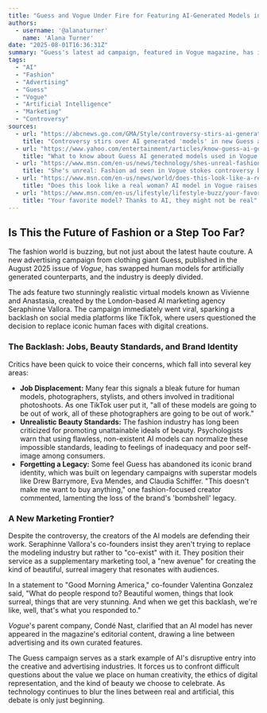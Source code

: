 ```yaml
---
title: "Guess and Vogue Under Fire for Featuring AI-Generated Models in New Ad Campaign"
authors:
  - username: '@alanaturner'
    name: 'Alana Turner'
date: "2025-08-01T16:36:31Z"
summary: "Guess's latest ad campaign, featured in Vogue magazine, has ignited a firestorm of controversy by using hyper-realistic, AI-generated models. The move sparks a heated debate about the future of modeling, job displacement, and the perpetuation of unrealistic beauty standards in the age of artificial intelligence."
tags:
  - "AI"
  - "Fashion"
  - "Advertising"
  - "Guess"
  - "Vogue"
  - "Artificial Intelligence"
  - "Marketing"
  - "Controversy"
sources:
  - url: "https://abcnews.go.com/GMA/Style/controversy-stirs-ai-generated-models-new-guess-ads/story?id=124271323"
    title: "Controversy stirs over AI generated 'models' in new Guess ads appearing in Vogue"
  - url: "https://www.yahoo.com/entertainment/articles/know-guess-ai-generated-models-144400114.html"
    title: "What to know about Guess AI generated models used in Vogue ads"
  - url: "https://www.msn.com/en-us/news/technology/shes-unreal-fashion-ad-seen-in-vogue-stokes-controversy-by-featuring-ai-generated-model-but-the-creators-say-we-dont-create-unattainable-looks/ar-AA1JwmYe"
    title: "She's unreal: Fashion ad seen in Vogue stokes controversy by featuring AI-generated model, but the creators say 'we don't create unattainable looks'"
  - url: "https://www.msn.com/en-us/news/world/does-this-look-like-a-real-woman-ai-vogue-model-raises-concerns-about-beauty-standards/ar-AA1Jm1DO"
    title: "Does this look like a real woman? AI model in Vogue raises concerns about beauty standards"
  - url: "https://www.msn.com/en-us/lifestyle/lifestyle-buzz/your-favorite-model-thanks-to-ai-they-might-not-be-real/ar-AA1JFe1F"
    title: "Your favorite model? Thanks to AI, they might not be real"
---
```


## Is This the Future of Fashion or a Step Too Far?

The fashion world is buzzing, but not just about the latest haute couture. A new advertising campaign from clothing giant Guess, published in the August 2025 issue of *Vogue*, has swapped human models for artificially generated counterparts, and the industry is deeply divided.

The ads feature two stunningly realistic virtual models known as Vivienne and Anastasia, created by the London-based AI marketing agency Seraphinne Vallora. The campaign immediately went viral, sparking a backlash on social media platforms like TikTok, where users questioned the decision to replace iconic human faces with digital creations.

### The Backlash: Jobs, Beauty Standards, and Brand Identity

Critics have been quick to voice their concerns, which fall into several key areas:

*   **Job Displacement:** Many fear this signals a bleak future for human models, photographers, stylists, and others involved in traditional photoshoots. As one TikTok user put it, "all of these models are going to be out of work, all of these photographers are going to be out of work."
*   **Unrealistic Beauty Standards:** The fashion industry has long been criticized for promoting unattainable ideals of beauty. Psychologists warn that using flawless, non-existent AI models can normalize these impossible standards, leading to feelings of inadequacy and poor self-image among consumers.
*   **Forgetting a Legacy:** Some feel Guess has abandoned its iconic brand identity, which was built on legendary campaigns with superstar models like Drew Barrymore, Eva Mendes, and Claudia Schiffer. "This doesn't make me want to buy anything," one fashion-focused creator commented, lamenting the loss of the brand's 'bombshell' legacy.

### A New Marketing Frontier?

Despite the controversy, the creators of the AI models are defending their work. Seraphinne Vallora's co-founders insist they aren't trying to replace the modeling industry but rather to "co-exist" with it. They position their service as a supplementary marketing tool, a "new avenue" for creating the kind of beautiful, surreal imagery that resonates with audiences.

In a statement to "Good Morning America," co-founder Valentina Gonzalez said, "What do people respond to? Beautiful women, things that look surreal, things that are very stunning. And when we get this backlash, we're like, well, that's what you responded to."

*Vogue*'s parent company, Condé Nast, clarified that an AI model has never appeared in the magazine's editorial content, drawing a line between advertising and its own curated features.

The Guess campaign serves as a stark example of AI's disruptive entry into the creative and advertising industries. It forces us to confront difficult questions about the value we place on human creativity, the ethics of digital representation, and the kind of beauty we choose to celebrate. As technology continues to blur the lines between real and artificial, this debate is only just beginning.
